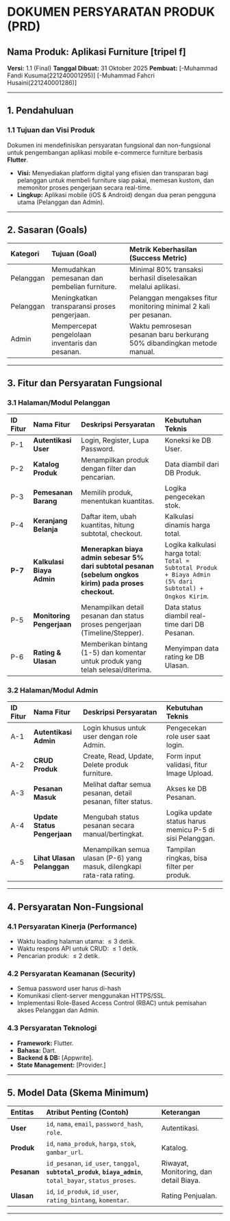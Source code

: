 # DOKUMEN PERSYARATAN PRODUK (PRD)

## Nama Produk: Aplikasi Furniture [tripel f]

**Versi:** 1.1 (Final)
**Tanggal Dibuat:** 31 Oktober 2025
**Pembuat:** [-Muhammad Fandi Kusuma(221240001295)]
            [-Muhammad Fahcri Husaini(221240001286)]

---

## 1. Pendahuluan

### 1.1 Tujuan dan Visi Produk
Dokumen ini mendefinisikan persyaratan fungsional dan non-fungsional untuk pengembangan aplikasi mobile e-commerce furniture berbasis **Flutter**.

* **Visi:** Menyediakan platform digital yang efisien dan transparan bagi pelanggan untuk membeli furniture siap pakai, memesan kustom, dan memonitor proses pengerjaan secara real-time.
* **Lingkup:** Aplikasi mobile (iOS & Android) dengan dua peran pengguna utama (Pelanggan dan Admin).

---

## 2. Sasaran (Goals)

| Kategori | Tujuan (Goal) | Metrik Keberhasilan (Success Metric) |
| :--- | :--- | :--- |
| Pelanggan | Memudahkan pemesanan dan pembelian furniture. | Minimal 80% transaksi berhasil diselesaikan melalui aplikasi. |
| Pelanggan | Meningkatkan transparansi proses pengerjaan. | Pelanggan mengakses fitur monitoring minimal 2 kali per pesanan. |
| Admin | Mempercepat pengelolaan inventaris dan pesanan. | Waktu pemrosesan pesanan baru berkurang 50% dibandingkan metode manual. |

---

## 3. Fitur dan Persyaratan Fungsional

### 3.1 Halaman/Modul Pelanggan

| ID Fitur | Nama Fitur | Deskripsi Persyaratan | Kebutuhan Teknis |
| :--- | :--- | :--- | :--- |
| P-1 | **Autentikasi User** | Login, Register, Lupa Password. | Koneksi ke DB User. |
| P-2 | **Katalog Produk** | Menampilkan produk dengan filter dan pencarian. | Data diambil dari DB Produk. |
| P-3 | **Pemesanan Barang** | Memilih produk, menentukan kuantitas. | Logika pengecekan stok. |
| P-4 | **Keranjang Belanja** | Daftar item, ubah kuantitas, hitung subtotal, checkout. | Kalkulasi dinamis harga total. |
| **P-7** | **Kalkulasi Biaya Admin** | **Menerapkan biaya admin sebesar 5% dari subtotal pesanan (sebelum ongkos kirim) pada proses checkout.** | Logika kalkulasi harga total: `Total = Subtotal Produk + Biaya Admin (5% dari Subtotal) + Ongkos Kirim`. |
| P-5 | **Monitoring Pengerjaan** | Menampilkan detail pesanan dan status proses pengerjaan (Timeline/Stepper). | Data status diambil real-time dari DB Pesanan. |
| P-6 | **Rating & Ulasan** | Memberikan bintang (1-5) dan komentar untuk produk yang telah selesai/diterima. | Menyimpan data rating ke DB Ulasan. |

### 3.2 Halaman/Modul Admin

| ID Fitur | Nama Fitur | Deskripsi Persyaratan | Kebutuhan Teknis |
| :--- | :--- | :--- | :--- |
| A-1 | **Autentikasi Admin** | Login khusus untuk user dengan role Admin. | Pengecekan role user saat login. |
| A-2 | **CRUD Produk** | Create, Read, Update, Delete produk furniture. | Form input validasi, fitur Image Upload. |
| A-3 | **Pesanan Masuk** | Melihat daftar semua pesanan, detail pesanan, filter status. | Akses ke DB Pesanan. |
| A-4 | **Update Status Pengerjaan** | Mengubah status pesanan secara manual/bertingkat. | Logika update status harus memicu P-5 di sisi Pelanggan. |
| A-5 | **Lihat Ulasan Pelanggan** | Menampilkan semua ulasan (P-6) yang masuk, dilengkapi rata-rata rating. | Tampilan ringkas, bisa filter per produk. |

---

## 4. Persyaratan Non-Fungsional

### 4.1 Persyaratan Kinerja (Performance)
* Waktu loading halaman utama: $\le 3$ detik.
* Waktu respons API untuk CRUD: $\le 1$ detik.
* Pencarian produk: $\le 2$ detik.

### 4.2 Persyaratan Keamanan (Security)
* Semua password user harus di-hash 
* Komunikasi client-server menggunakan HTTPS/SSL.
* Implementasi Role-Based Access Control (RBAC) untuk pemisahan akses Pelanggan dan Admin.

### 4.3 Persyaratan Teknologi
* **Framework:** Flutter.
* **Bahasa:** Dart.
* **Backend & DB:** [Appwrite].
* **State Management:** [Provider.]

---

## 5. Model Data (Skema Minimum)

| Entitas | Atribut Penting (Contoh) | Keterangan |
| :--- | :--- | :--- |
| **User** | `id`, `nama`, `email`, `password_hash`, `role`. | Autentikasi. |
| **Produk** | `id`, `nama_produk`, `harga`, `stok`, `gambar_url`. | Katalog. |
| **Pesanan** | `id_pesanan`, `id_user`, `tanggal`, **`subtotal_produk`**, **`biaya_admin`**, `total_bayar`, `status_proses`. | Riwayat, Monitoring, dan detail Biaya. |
| **Ulasan** | `id`, `id_produk`, `id_user`, `rating_bintang`, `komentar`. | Rating Penjualan. |

---